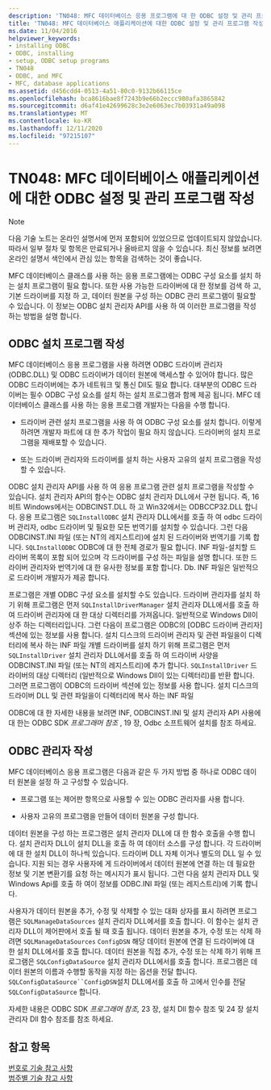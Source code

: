 ```yaml
---
description: 'TN048: MFC 데이터베이스 응용 프로그램에 대 한 ODBC 설정 및 관리 프로그램 작성에 대해 자세히 알아보세요.'
title: 'TN048: MFC 데이터베이스 애플리케이션에 대한 ODBC 설정 및 관리 프로그램 작성'
ms.date: 11/04/2016
helpviewer_keywords:
- installing ODBC
- ODBC, installing
- setup, ODBC setup programs
- TN048
- ODBC, and MFC
- MFC, database applications
ms.assetid: d456cdd4-0513-4a51-80c0-9132b66115ce
ms.openlocfilehash: bca8616bae8f7243b9e66b2eccc980afa3865842
ms.sourcegitcommit: d6af41e42699628c3e2e6063ec7b03931a49a098
ms.translationtype: MT
ms.contentlocale: ko-KR
ms.lasthandoff: 12/11/2020
ms.locfileid: "97215107"
---
```

# <a name="tn048-writing-odbc-setup-and-administration-programs-for-mfc-database-applications"></a>TN048: MFC 데이터베이스 애플리케이션에 대한 ODBC 설정 및 관리 프로그램 작성

> [!NOTE]
> 다음 기술 노트는 온라인 설명서에 먼저 포함되어 있었으므로 업데이트되지 않았습니다. 따라서 일부 절차 및 항목은 만료되거나 올바르지 않을 수 있습니다. 최신 정보를 보려면 온라인 설명서 색인에서 관심 있는 항목을 검색하는 것이 좋습니다.

MFC 데이터베이스 클래스를 사용 하는 응용 프로그램에는 ODBC 구성 요소를 설치 하는 설치 프로그램이 필요 합니다. 또한 사용 가능한 드라이버에 대 한 정보를 검색 하 고, 기본 드라이버를 지정 하 고, 데이터 원본을 구성 하는 ODBC 관리 프로그램이 필요할 수 있습니다. 이 정보는 ODBC 설치 관리자 API를 사용 하 여 이러한 프로그램을 작성 하는 방법을 설명 합니다.

## <a name="writing-an-odbc-setup-program"></a><a name="_mfcnotes_writing_an_odbc_setup_program"></a> ODBC 설치 프로그램 작성

MFC 데이터베이스 응용 프로그램을 사용 하려면 ODBC 드라이버 관리자 (ODBC.DLL) 및 ODBC 드라이버가 데이터 원본에 액세스할 수 있어야 합니다. 많은 ODBC 드라이버에는 추가 네트워크 및 통신 Dll도 필요 합니다. 대부분의 ODBC 드라이버는 필수 ODBC 구성 요소를 설치 하는 설치 프로그램과 함께 제공 됩니다. MFC 데이터베이스 클래스를 사용 하는 응용 프로그램 개발자는 다음을 수행 합니다.

- 드라이버 관련 설치 프로그램을 사용 하 여 ODBC 구성 요소를 설치 합니다. 이렇게 하려면 개발자 파트에 대 한 추가 작업이 필요 하지 않습니다. 드라이버의 설치 프로그램을 재배포할 수 있습니다.

- 또는 드라이버 관리자와 드라이버를 설치 하는 사용자 고유의 설치 프로그램을 작성할 수 있습니다.

ODBC 설치 관리자 API를 사용 하 여 응용 프로그램 관련 설치 프로그램을 작성할 수 있습니다. 설치 관리자 API의 함수는 ODBC 설치 관리자 DLL에서 구현 됩니다. 즉, 16 비트 Windows에서는 ODBCINST.DLL 하 고 Win32에서는 ODBCCP32.DLL 합니다. 응용 프로그램은 `SQLInstallODBC` 설치 관리자 DLL에서를 호출 하 여 odbc 드라이버 관리자, odbc 드라이버 및 필요한 모든 번역기를 설치할 수 있습니다. 그런 다음 ODBCINST.INI 파일 (또는 NT의 레지스트리)에 설치 된 드라이버와 번역기를 기록 합니다. `SQLInstallODBC` ODBC에 대 한 전체 경로가 필요 합니다. INF 파일-설치할 드라이버 목록이 포함 되어 있으며 각 드라이버를 구성 하는 파일을 설명 합니다. 또한 드라이버 관리자와 번역기에 대 한 유사한 정보를 포함 합니다. Db. INF 파일은 일반적으로 드라이버 개발자가 제공 합니다.

프로그램은 개별 ODBC 구성 요소를 설치할 수도 있습니다. 드라이버 관리자를 설치 하기 위해 프로그램은 먼저 `SQLInstallDriverManager` 설치 관리자 DLL에서를 호출 하 여 드라이버 관리자에 대 한 대상 디렉터리를 가져옵니다. 일반적으로 Windows Dll이 상주 하는 디렉터리입니다. 그런 다음이 프로그램은 ODBC의 [ODBC 드라이버 관리자] 섹션에 있는 정보를 사용 합니다. 설치 디스크의 드라이버 관리자 및 관련 파일을이 디렉터리에 복사 하는 INF 파일 개별 드라이버를 설치 하기 위해 프로그램은 먼저 `SQLInstallDriver` 설치 관리자 DLL에서를 호출 하 여 드라이버 사양을 ODBCINST.INI 파일 (또는 NT의 레지스트리)에 추가 합니다. `SQLInstallDriver` 드라이버의 대상 디렉터리 (일반적으로 Windows Dll이 있는 디렉터리)를 반환 합니다. 그러면 프로그램이 ODBC의 드라이버 섹션에 있는 정보를 사용 합니다. 설치 디스크의 드라이버 DLL 및 관련 파일을이 디렉터리에 복사 하는 INF 파일

ODBC에 대 한 자세한 내용을 보려면 INF, ODBCINST.INI 및 설치 관리자 API 사용에 대 한는 ODBC SDK *프로그래머 참조* , 19 장, Odbc 소프트웨어 설치를 참조 하세요.

## <a name="writing-an-odbc-administrator"></a><a name="_mfcnotes_writing_an_odbc_administrator"></a> ODBC 관리자 작성

MFC 데이터베이스 응용 프로그램은 다음과 같은 두 가지 방법 중 하나로 ODBC 데이터 원본을 설정 하 고 구성할 수 있습니다.

- 프로그램 또는 제어판 항목으로 사용할 수 있는 ODBC 관리자를 사용 합니다.

- 사용자 고유의 프로그램을 만들어 데이터 원본을 구성 합니다.

데이터 원본을 구성 하는 프로그램은 설치 관리자 DLL에 대 한 함수 호출을 수행 합니다. 설치 관리자 DLL이 설치 DLL을 호출 하 여 데이터 소스를 구성 합니다. 각 드라이버에 대 한 설치 DLL이 하나씩 있습니다. 드라이버 DLL 자체 이거나 별도의 DLL 일 수 있습니다. 지원 되는 경우 사용자에 게 드라이버에서 데이터 원본에 연결 하는 데 필요한 정보 및 기본 변환기를 요청 하는 메시지가 표시 됩니다. 그런 다음 설치 관리자 DLL 및 Windows Api를 호출 하 여이 정보를 ODBC.INI 파일 (또는 레지스트리)에 기록 합니다.

사용자가 데이터 원본을 추가, 수정 및 삭제할 수 있는 대화 상자를 표시 하려면 프로그램은 `SQLManageDataSources` 설치 관리자 DLL에서를 호출 합니다. 이 함수는 설치 관리자 DLL이 제어판에서 호출 될 때 호출 됩니다. 데이터 원본을 추가, 수정 또는 삭제 하려면 `SQLManageDataSources` `ConfigDSN` 해당 데이터 원본에 연결 된 드라이버에 대 한 설치 DLL에서를 호출 합니다. 데이터 원본을 직접 추가, 수정 또는 삭제 하기 위해 프로그램은 `SQLConfigDataSource` 설치 관리자 DLL에서를 호출 합니다. 프로그램은 데이터 원본의 이름과 수행할 동작을 지정 하는 옵션을 전달 합니다. `SQLConfigDataSource``ConfigDSN`설치 DLL에서를 호출 하 고에서 인수를 전달 `SQLConfigDataSource` 합니다.

자세한 내용은 ODBC SDK *프로그래머 참조,* 23 장, 설치 Dll 함수 참조 및 24 장 설치 관리자 Dll 함수 참조를 참조 하세요.

## <a name="see-also"></a>참고 항목

[번호로 기술 참고 사항](../mfc/technical-notes-by-number.md)<br/>
[범주별 기술 참고 사항](../mfc/technical-notes-by-category.md)
